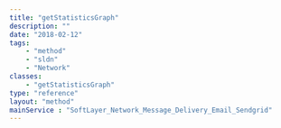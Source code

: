```yaml
---
title: "getStatisticsGraph"
description: ""
date: "2018-02-12"
tags:
    - "method"
    - "sldn"
    - "Network"
classes:
    - "getStatisticsGraph"
type: "reference"
layout: "method"
mainService : "SoftLayer_Network_Message_Delivery_Email_Sendgrid"
---
```

